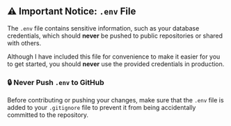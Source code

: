 ## ⚠️ Important Notice: `.env` File

The `.env` file contains sensitive information, such as your database credentials, which should **never** be pushed to public repositories or shared with others.

Although I have included this file for convenience to make it easier for you to get started, you should **never** use the provided credentials in production.

### 🔒 Never Push `.env` to GitHub
Before contributing or pushing your changes, make sure that the `.env` file is added to your `.gitignore` file to prevent it from being accidentally committed to the repository.
